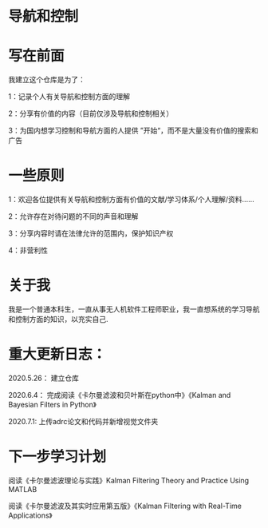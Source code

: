 # 导航和控制

# 写在前面

我建立这个仓库是为了：

1：记录个人有关导航和控制方面的理解

2：分享有价值的内容（目前仅涉及导航和控制相关）

3：为国内想学习控制和导航方面的人提供 ”开始“，而不是大量没有价值的搜索和广告

# 一些原则

1：欢迎各位提供有关导航和控制方面有价值的文献/学习体系/个人理解/资料......

2：允许存在对待问题的不同的声音和理解

3：分享内容时请在法律允许的范围内，保护知识产权

4：非营利性

# 关于我

我是一个普通本科生，一直从事无人机软件工程师职业，我一直想系统的学习导航和控制方面的知识，以充实自己.

# 重大更新日志：

2020.5.26：   建立仓库

2020.6.4：    完成阅读《卡尔曼滤波和贝叶斯在python中》《Kalman and Bayesian Filters in Python》

2020.7.1:     上传adrc论文和代码并新增视觉文件夹

# 下一步学习计划
阅读《卡尔曼滤波理论与实践》Kalman Filtering Theory and Practice Using MATLAB

阅读《卡尔曼滤波及其实时应用第五版》《Kalman Filtering with Real-Time Applications》
